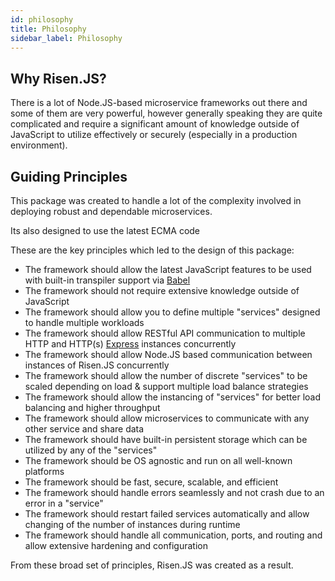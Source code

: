 ```yaml
---
id: philosophy
title: Philosophy
sidebar_label: Philosophy
---
```


## Why Risen.JS?

There is a lot of Node.JS-based microservice frameworks out there and some of them are very powerful, however generally speaking they are quite complicated and require a significant amount of knowledge outside of JavaScript to utilize effectively or securely (especially in a production environment).

## Guiding Principles

This package was created to handle a lot of the complexity involved in deploying robust and dependable microservices.

Its also designed to use the latest ECMA code

These are the key principles which led to the design of this package:

- The framework should allow the latest JavaScript features to be used with built-in transpiler support via [Babel](https://babeljs.io/)
- The framework should not require extensive knowledge outside of JavaScript
- The framework should allow you to define multiple "services" designed to handle multiple workloads
- The framework should allow RESTful API communication to multiple HTTP and HTTP(s) [Express](http://expressjs.com) instances concurrently
- The framework should allow Node.JS based communication between instances of Risen.JS concurrently
- The framework should allow the number of discrete "services" to be scaled depending on load & support multiple load balance strategies
- The framework should allow the instancing of "services" for better load balancing and higher throughput
- The framework should allow microservices to communicate with any other service and share data
- The framework should have built-in persistent storage which can be utilized by any of the "services"
- The framework should be OS agnostic and run on all well-known platforms
- The framework should be fast, secure, scalable, and efficient
- The framework should handle errors seamlessly and not crash due to an error in a "service"
- The framework should restart failed services automatically and allow changing of the number of instances during runtime
- The framework should handle all communication, ports, and routing and allow extensive hardening and configuration

From these broad set of principles, Risen.JS was created as a result.
